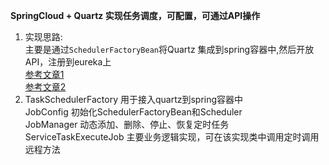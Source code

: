 **SpringCloud + Quartz 实现任务调度，可配置，可通过API操作**

1. 实现思路:<br>
   主要是通过``SchedulerFactoryBean``将Quartz 集成到spring容器中,然后开放API，注册到eureka上<br>
   [参考文章1](https://blog.csdn.net/pengjunlee/article/details/78965877)<br>
   [参考文章2](https://blog.csdn.net/beliefer/article/details/51578546)<br>
2. TaskSchedulerFactory 用于接入quartz到spring容器中<br>
   JobConfig 初始化SchedulerFactoryBean和Scheduler<br>
   JobManager 动态添加、删除、停止、恢复定时任务 <br>
   ServiceTaskExecuteJob 主要业务逻辑实现，可在该实现类中调用定时调用远程方法 <br>
   